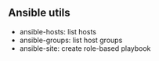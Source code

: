 Ansible utils
-------------

* ansible-hosts: list hosts
* ansible-groups: list host groups
* ansible-site: create role-based playbook
